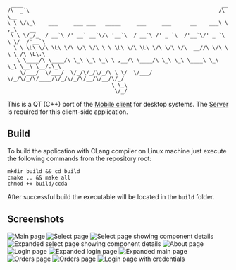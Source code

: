
```
 ____                                                               __               
/\  _`\                                                            /\ \__            
\ \ \/\_\    ___     ___ ___   _____     ___     ___      __    ___\ \ ,_\    __     
 \ \ \/_/_  / __`\ /' __` __`\/\ '__`\  / __`\ /' _ `\  /'__`\/' _ `\ \ \/  /'__`\   
  \ \ \L\ \/\ \L\ \/\ \/\ \/\ \ \ \L\ \/\ \L\ \/\ \/\ \/\  __//\ \/\ \ \ \_/\ \L\.\_ 
   \ \____/\ \____/\ \_\ \_\ \_\ \ ,__/\ \____/\ \_\ \_\ \____\ \_\ \_\ \__\ \__/.\_\
    \/___/  \/___/  \/_/\/_/\/_/\ \ \/  \/___/  \/_/\/_/\/____/\/_/\/_/\/__/\/__/\/_/
                                 \ \_\                                               
                                  \/_/                                               
```

This is a QT (C++) port of the [Mobile client](https://github.com/vadniks/ComputerComponentsAndroidApp) 
for desktop systems. The [Server](https://github.com/vadniks/ComputerComponentsWebApp2_back) 
is required for this client-side application.

## Build
To build the application with CLang compiler on Linux machine 
just execute the following commands from the repository root:
```shell
mkdir build && cd build
cmake .. && make all
chmod +x build/ccda
```
After successful build the executable will be located in the `build` folder.

## Screenshots
![Main page](screenshots/a.png "Main page")
![Select page](screenshots/b.png "Select page")
![Select page showing component details](screenshots/c.png "Select page showing component details")
![Expanded select page showing component details](screenshots/d.png "Expanded select page showing component details")
![About page](screenshots/e.png "About page")
![Login page](screenshots/f.png "Login page")
![Expanded login page](screenshots/g.png "Expanded login page")
![Expanded main page](screenshots/h.png "Expanded main page")
![Orders page](screenshots/i.png "Orders page")
![Orders page](screenshots/j.png "Orders page")
![Login page with credentials](screenshots/k.png "Login page with credentials")
